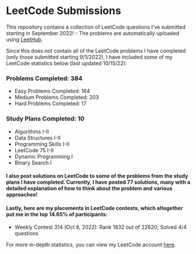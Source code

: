 # LeetCode Submissions
This repository contains a collection of LeetCode questions I've submitted starting in September 2022! - The problems are automatically uploaded using [LeetHub](https://github.com/QasimWani/LeetHub).

Since this does not contain all of the LeetCode problems I have completed (only those submitted starting 9/1/2022), I have included some of my LeetCode statistics below (last updated 10/15/22):

### Problems Completed: 384
* Easy Problems Completed: 164
* Medium Problems Completed: 203
* Hard Problems Completed: 17

### Study Plans Completed: 10
* Algorithms I-II
* Data Structures I-II
* Programming Skills I-II
* LeetCode 75 I-II
* Dynamic Programming I
* Binary Search I

#### I also post solutions on LeetCode to some of the problems from the study plans I have completed. Currently, I have posted 77 solutions, many with a detailed explanation of how to think about the problem and various approaches!

#### Lastly, here are my placements in LeetCode contests, which altogether put me in the top 14.65% of participants:
* Weekly Contest 314 (Oct 8, 2022): Rank 1832 out of 22620; Solved 4/4 questions

For more in-depth statistics, you can view my LeetCode account [here](https://leetcode.com/bloomh/).
